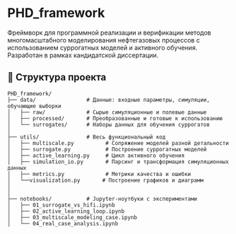 # PHD_framework

Фреймворк для программной реализации и верификации методов многомасштабного моделирования нефтегазовых процессов с использованием суррогатных моделей и активного обучения. Разработан в рамках кандидатской диссертации.

## 📁 Структура проекта

```plaintext
PHD_framework/
├── data/                # Данные: входные параметры, симуляции, обучающие выборки
│   ├── raw/             # Сырые симуляционные и полевые данные
│   ├── processed/       # Преобразованные и готовые к использованию
│   └── surrogates/      # Наборы данных для обучения суррогатов
│
├── utils/               # Весь функциональный код
│   ├── multiscale.py          # Сопряжение моделей разной детальности
│   ├── surrogate.py           # Построение суррогатных моделей
│   ├── active_learning.py     # Цикл активного обучения
│   ├── simulation_io.py       # Парсинг и трансформация симуляционных данных
│   ├── metrics.py             # Метрики качества и ошибки
│   └──visualization.py       # Построение графиков и диаграмм
│    
│
├── notebooks/           # Jupyter-ноутбуки с экспериментами
│   ├── 01_surrogate_vs_hifi.ipynb
│   ├── 02_active_learning_loop.ipynb
│   ├── 03_multiscale_modeling_case.ipynb
│   └── 04_real_case_analysis.ipynb
```
